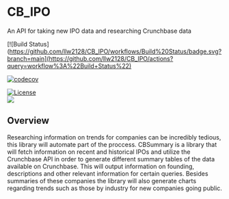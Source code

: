 # CB_IPO
An API for taking new IPO data and researching Crunchbase data

[![Build Status](https://github.com/llw2128/CB_IPO/workflows/Build%20Status/badge.svg?branch=main](https://github.com/llw2128/CB_IPO/actions?query=workflow%3A%22Build+Status%22)

[![codecov](https://codecov.io/gh/llw2128/CB_IPO/branch/main/graph/badge.svg)](https://codecov.io/gh/llw2128/CB_IPO)

[![License](https://img.shields.io/badge/License-Apache_2.0-green.svg?style=flat-square)](https://opensource.org/licenses/Apache-2.0)  
![](https://img.shields.io/github/issues/llw2128/CB_IPO?style=flat-square)

## Overview
Researching information on trends for companies can be incredibly tedious, this library will automate part of the proccess. CBSummary is a library that will fetch information on recent and historical IPOs and utilize the Crunchbase API in order to generate different summary tables of the data available on Crunchbase. This will output information on founding, descriptions and other relevant information for certain queries. Besides summaries of these companies the library will also generate charts regarding trends such as those by industry for new companies going public.
